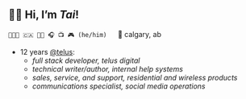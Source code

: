 ## 👋🏼 Hi, I’m *Tai*!
`👨🏻‍💻 🇨🇦 🏳️‍🌈 🎧 📺 🎮 (he/him)` &emsp; 📍 calgary, ab

- 12 years [@telus](https://github.com/telus):
  - *full stack developer, telus digital*
  - *technical writer/author, internal help systems*
  - *sales, service, and support, residential and wireless products*
  - *communications specialist, social media operations*
